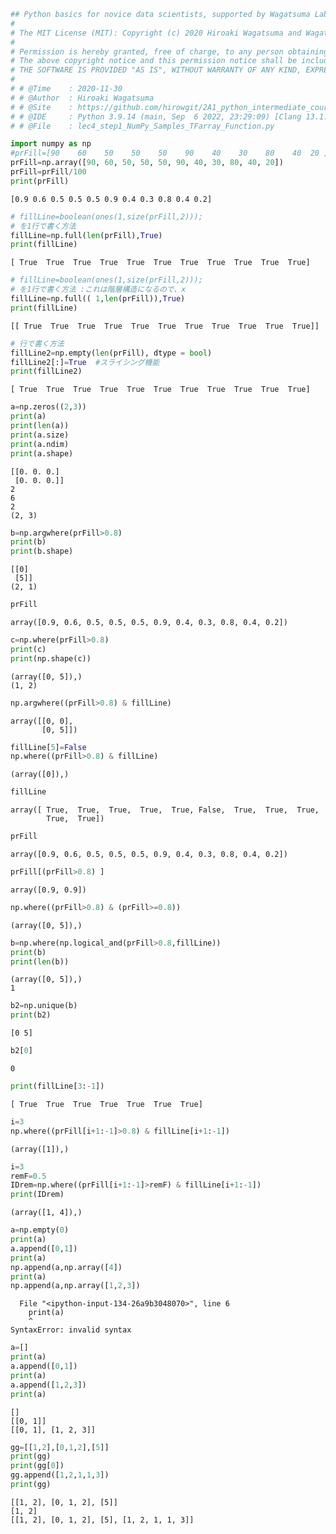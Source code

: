 ```python
## Python basics for novice data scientists, supported by Wagatsuma Lab@Kyutech 
#
# The MIT License (MIT): Copyright (c) 2020 Hiroaki Wagatsuma and Wagatsuma Lab@Kyutech
# 
# Permission is hereby granted, free of charge, to any person obtaining a copy of this software and associated documentation files (the "Software"), to deal in the Software without restriction, including without limitation the rights to use, copy, modify, merge, publish, distribute, sublicense, and/or sell copies of the Software, and to permit persons to whom the Software is furnished to do so, subject to the following conditions:
# The above copyright notice and this permission notice shall be included in all copies or substantial portions of the Software.
# THE SOFTWARE IS PROVIDED "AS IS", WITHOUT WARRANTY OF ANY KIND, EXPRESS OR IMPLIED, INCLUDING BUT NOT LIMITED TO THE WARRANTIES OF MERCHANTABILITY, FITNESS FOR A PARTICULAR PURPOSE AND NONINFRINGEMENT. IN NO EVENT SHALL THE AUTHORS OR COPYRIGHT HOLDERS BE LIABLE FOR ANY CLAIM, DAMAGES OR OTHER LIABILITY, WHETHER IN AN ACTION OF CONTRACT, TORT OR OTHERWISE, ARISING FROM, OUT OF OR IN CONNECTION WITH THE SOFTWARE OR THE USE OR OTHER DEALINGS IN THE SOFTWARE. */
#
# # @Time    : 2020-11-30 
# # @Author  : Hiroaki Wagatsuma
# # @Site    : https://github.com/hirowgit/2A1_python_intermediate_course
# # @IDE     : Python 3.9.14 (main, Sep  6 2022, 23:29:09) [Clang 13.1.6 (clang-1316.0.21.2.5)] on darwin
# # @File    : lec4_step1_NumPy_Samples_TFarray_Function.py 

```


```python
import numpy as np
#prFill=[90    60    50    50    50    90    40    30    80    40  20 ]/100;
prFill=np.array([90, 60, 50, 50, 50, 90, 40, 30, 80, 40, 20])
prFill=prFill/100
print(prFill)
```

    [0.9 0.6 0.5 0.5 0.5 0.9 0.4 0.3 0.8 0.4 0.2]



```python
# fillLine=boolean(ones(1,size(prFill,2)));
# を1行で書く方法
fillLine=np.full(len(prFill),True)
print(fillLine)
```

    [ True  True  True  True  True  True  True  True  True  True  True]



```python
# fillLine=boolean(ones(1,size(prFill,2)));
# を1行で書く方法 :これは階層構造になるので、x
fillLine=np.full(( 1,len(prFill)),True)
print(fillLine)
```

    [[ True  True  True  True  True  True  True  True  True  True  True]]



```python
# 行で書く方法
fillLine2=np.empty(len(prFill), dtype = bool) 
fillLine2[:]=True  #スライシング機能
print(fillLine2)
```

    [ True  True  True  True  True  True  True  True  True  True  True]



```python
a=np.zeros((2,3))
print(a)
print(len(a))
print(a.size)
print(a.ndim)
print(a.shape)
```

    [[0. 0. 0.]
     [0. 0. 0.]]
    2
    6
    2
    (2, 3)



```python
b=np.argwhere(prFill>0.8)
print(b)
print(b.shape)
```

    [[0]
     [5]]
    (2, 1)



```python
prFill
```




    array([0.9, 0.6, 0.5, 0.5, 0.5, 0.9, 0.4, 0.3, 0.8, 0.4, 0.2])




```python
c=np.where(prFill>0.8)
print(c)
print(np.shape(c))
```

    (array([0, 5]),)
    (1, 2)



```python
np.argwhere((prFill>0.8) & fillLine)
```




    array([[0, 0],
           [0, 5]])




```python
fillLine[5]=False
np.where((prFill>0.8) & fillLine)
```




    (array([0]),)




```python
fillLine
```




    array([ True,  True,  True,  True,  True, False,  True,  True,  True,
            True,  True])




```python
prFill
```




    array([0.9, 0.6, 0.5, 0.5, 0.5, 0.9, 0.4, 0.3, 0.8, 0.4, 0.2])




```python
prFill[(prFill>0.8) ]
```




    array([0.9, 0.9])




```python
np.where((prFill>0.8) & (prFill>=0.8))
```




    (array([0, 5]),)




```python
b=np.where(np.logical_and(prFill>0.8,fillLine))
print(b)
print(len(b))
```

    (array([0, 5]),)
    1



```python
b2=np.unique(b)
print(b2)
```

    [0 5]



```python
b2[0]
```




    0




```python
print(fillLine[3:-1])

```

    [ True  True  True  True  True  True  True]



```python
i=3
np.where((prFill[i+1:-1]>0.8) & fillLine[i+1:-1])

```




    (array([1]),)




```python
i=3
remF=0.5
IDrem=np.where((prFill[i+1:-1]>remF) & fillLine[i+1:-1])
print(IDrem)
```

    (array([1, 4]),)



```python
a=np.empty(0)
print(a)
a.append([0,1])
print(a)
np.append(a,np.array([4])
print(a)
np.append(a,np.array([1,2,3])

```


      File "<ipython-input-134-26a9b3048070>", line 6
        print(a)
        ^
    SyntaxError: invalid syntax




```python
a=[]
print(a)
a.append([0,1])
print(a)
a.append([1,2,3])
print(a)
```

    []
    [[0, 1]]
    [[0, 1], [1, 2, 3]]



```python
gg=[[1,2],[0,1,2],[5]]
print(gg)
print(gg[0])
gg.append([1,2,1,1,3])
print(gg)
```

    [[1, 2], [0, 1, 2], [5]]
    [1, 2]
    [[1, 2], [0, 1, 2], [5], [1, 2, 1, 1, 3]]



```python

```
